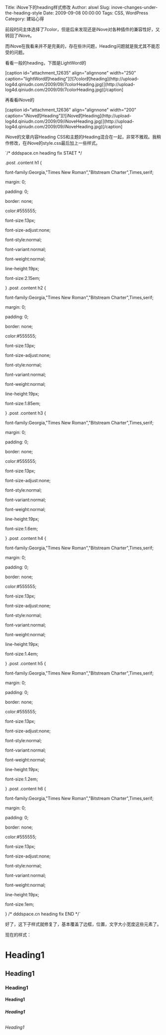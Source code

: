 Title: iNove下的heading样式修改
Author: alswl
Slug: inove-changes-under-the-heading-style
Date: 2009-09-08 00:00:00
Tags: CSS, WordPress
Category: 建站心得

前段时间主体选择了7color，但是后来发现还是iNove对各种插件的兼容性好，又转回了iNove。

而iNove在我看来并不是完美的，存在些许问题，Heading问题就是我尤其不能忍受的问题。

看看一般的heading，下图是LightWord的

[caption id="attachment_12635" align="alignnone" width="250"
caption="lightWord的heading"][![7color的heading](http://upload-
log4d.qiniudn.com/2009/09/7colorHeading.jpg)](http://upload-
log4d.qiniudn.com/2009/09/7colorHeading.jpg)[/caption]

再看看iNove的

[caption id="attachment_12636" align="alignnone" width="200"
caption="iNove的Heading"][![iNove的Heading](http://upload-
log4d.qiniudn.com/2009/09/iNoveHeading.jpg)](http://upload-
log4d.qiniudn.com/2009/09/iNoveHeading.jpg)[/caption]

iNove的文章内容Heading CSS和主题的Heading混合在一起，非常不雅观。我稍作修改，在iNove的style.css最后加上一些样式。

`/* dddspace.cn heading fix STAET */

.post .content h1 {

font-family:Georgia,"Times New Roman","Bitstream Charter",Times,serif;

margin: 0;

padding: 0;

border: none;

color:#555555;

font-size:13px;

font-size-adjust:none;

font-style:normal;

font-variant:normal;

font-weight:normal;

line-height:19px;

font-size:2.15em;

} .post .content h2 {

font-family:Georgia,"Times New Roman","Bitstream Charter",Times,serif;

margin: 0;

padding: 0;

border: none;

color:#555555;

font-size:13px;

font-size-adjust:none;

font-style:normal;

font-variant:normal;

font-weight:normal;

line-height:19px;

font-size:1.85em;

} .post .content h3 {

font-family:Georgia,"Times New Roman","Bitstream Charter",Times,serif;

margin: 0;

padding: 0;

border: none;

color:#555555;

font-size:13px;

font-size-adjust:none;

font-style:normal;

font-variant:normal;

font-weight:normal;

line-height:19px;

font-size:1.6em;

} .post .content h4 {

font-family:Georgia,"Times New Roman","Bitstream Charter",Times,serif;

margin: 0;

padding: 0;

border: none;

color:#555555;

font-size:13px;

font-size-adjust:none;

font-style:normal;

font-variant:normal;

font-weight:normal;

line-height:19px;

font-size:1.4em;

} .post .content h5 {

font-family:Georgia,"Times New Roman","Bitstream Charter",Times,serif;

margin: 0;

padding: 0;

border: none;

color:#555555;

font-size:13px;

font-size-adjust:none;

font-style:normal;

font-variant:normal;

font-weight:normal;

line-height:19px;

font-size:1.2em;

} .post .content h6 {

font-family:Georgia,"Times New Roman","Bitstream Charter",Times,serif;

margin: 0;

padding: 0;

border: none;

color:#555555;

font-size:13px;

font-size-adjust:none;

font-style:normal;

font-variant:normal;

font-weight:normal;

line-height:19px;

font-size:1em;

} /* dddspace.cn heading fix END */`

好了，这下子样式就修复了，基本覆盖了边框，位置，文字大小宽度这些元素了。

现在的样式：

# <h1>Heading1</h1>

## <h2>Heading1</h2>

### <h3>Heading1</h3>

#### <h4>Heading1</h4>

##### <h5>Heading1</h5>

###### <h6>Heading1</h6>

